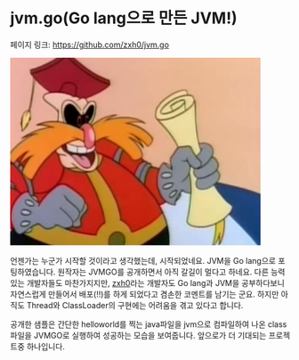 # jvm.go(Go lang으로 만든 JVM!)

페이지 링크: https://github.com/zxh0/jvm.go

![jvm.go Logo](https://raw.githubusercontent.com/zxh0/jvm.go/master/jvmgo.png)


언젠가는 누군가 시작할 것이라고 생각했는데, 시작되었네요. JVM을 Go lang으로 포팅하였습니다. 원작자는 JVMGO를 공개하면서 아직 갈길이 멀다고 하네요. 다른 능력있는 개발자들도 마찬가지지만, [zxh0](https://github.com/zxh0)라는 개발자도 Go lang과 JVM을 공부하다보니 자연스럽게 만들어서 배포(!!)를 하게 되었다고 겸손한 코멘트를 남기는 군요. 하지만 아직도 Thread와 ClassLoader의 구현에는 어려움을 겪고 있다고 합니다. 

공개한 샘플은 간단한 helloworld를 찍는 java파일을 jvm으로 컴파일하여 나온 class파일을 JVMGO로 실행하여 성공하는 모습을 보여줍니다. 앞으로가 더 기대되는 프로젝트중 하나입니다.
